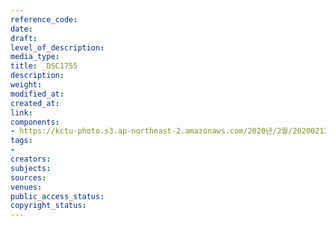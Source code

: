```yaml
---
reference_code: 
date: 
draft: 
level_of_description: 
media_type: 
title: _DSC1755
description: 
weight: 
modified_at: 
created_at: 
link: 
components:
- https://kctu-photo.s3.ap-northeast-2.amazonaws.com/2020년/2월/20200212_죽음을+멈추는+2.22+희망버스+출발+기자회견/_DSC1755.jpg
tags:
- 
creators: 
subjects: 
sources: 
venues: 
public_access_status: 
copyright_status: 
---
```

